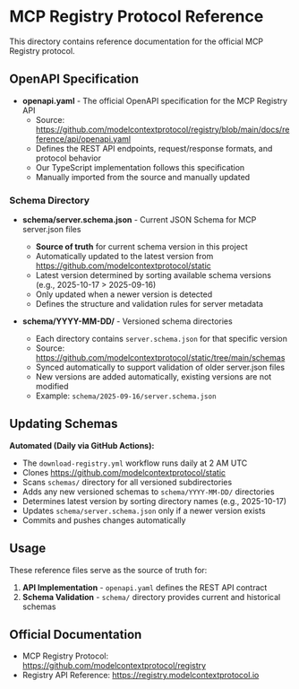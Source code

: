 # MCP Registry Protocol Reference

This directory contains reference documentation for the official MCP Registry protocol.

## OpenAPI Specification

- **openapi.yaml** - The official OpenAPI specification for the MCP Registry API
  - Source: https://github.com/modelcontextprotocol/registry/blob/main/docs/reference/api/openapi.yaml
  - Defines the REST API endpoints, request/response formats, and protocol behavior
  - Our TypeScript implementation follows this specification
  - Manually imported from the source and manually updated

### Schema Directory

- **schema/server.schema.json** - Current JSON Schema for MCP server.json files
  - **Source of truth** for current schema version in this project
  - Automatically updated to the latest version from https://github.com/modelcontextprotocol/static
  - Latest version determined by sorting available schema versions (e.g., 2025-10-17 > 2025-09-16)
  - Only updated when a newer version is detected
  - Defines the structure and validation rules for server metadata

- **schema/YYYY-MM-DD/** - Versioned schema directories
  - Each directory contains `server.schema.json` for that specific version
  - Source: https://github.com/modelcontextprotocol/static/tree/main/schemas
  - Synced automatically to support validation of older server.json files
  - New versions are added automatically, existing versions are not modified
  - Example: `schema/2025-09-16/server.schema.json`

## Updating Schemas

**Automated (Daily via GitHub Actions):**
- The `download-registry.yml` workflow runs daily at 2 AM UTC
- Clones https://github.com/modelcontextprotocol/static
- Scans `schemas/` directory for all versioned subdirectories
- Adds any new versioned schemas to `schema/YYYY-MM-DD/` directories
- Determines latest version by sorting directory names (e.g., 2025-10-17)
- Updates `schema/server.schema.json` only if a newer version exists
- Commits and pushes changes automatically

## Usage

These reference files serve as the source of truth for:
1. **API Implementation** - `openapi.yaml` defines the REST API contract
2. **Schema Validation** - `schema/` directory provides current and historical schemas

## Official Documentation

- MCP Registry Protocol: https://github.com/modelcontextprotocol/registry
- Registry API Reference: https://registry.modelcontextprotocol.io
